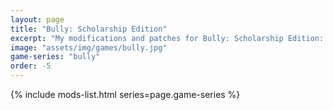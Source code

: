 ```yaml
---
layout: page
title: "Bully: Scholarship Edition"
excerpt: "My modifications and patches for Bully: Scholarship Edition: SilentPatch."
image: "assets/img/games/bully.jpg"
game-series: "bully"
order: -5
---
```


{% include mods-list.html series=page.game-series %}